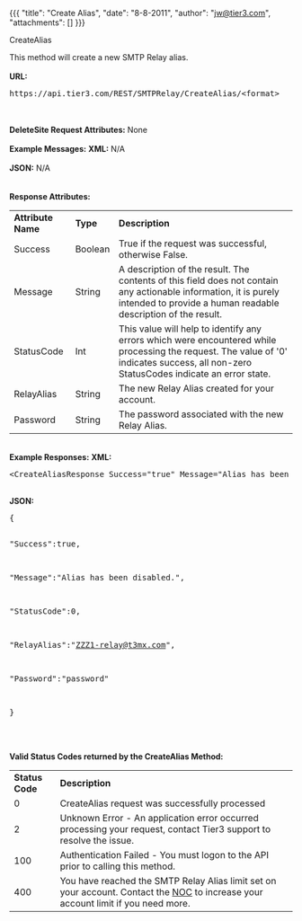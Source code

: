 {{{
  "title": "Create Alias",
  "date": "8-8-2011",
  "author": "jw@tier3.com",
  "attachments": []
}}}

CreateAlias
<p>This method will create a new SMTP Relay alias.
  <br />
  <br /><strong>URL:</strong>
</p>
<pre>https://api.tier3.com/REST/SMTPRelay/CreateAlias/&lt;format&gt;</pre>
<p>
  <br />
  <br /><strong>DeleteSite Request Attributes:</strong>&nbsp;None
  <br />
  <br /><strong>Example Messages:</strong>&nbsp;<strong>XML:</strong>&nbsp;N/A
  <br />
  <br /><strong>JSON:</strong>&nbsp;N/A
  <br />
  <br />
  <br /><strong>Response Attributes:</strong>
</p>
<table>
  <tbody>
    <tr>
      <td><strong>Attribute Name</strong>
      </td>
      <td><strong>Type</strong>
      </td>
      <td><strong>Description</strong>
      </td>
    </tr>
    <tr>
      <td>Success</td>
      <td>Boolean</td>
      <td>True if the request was successful, otherwise False.</td>
    </tr>
    <tr>
      <td>Message</td>
      <td>String</td>
      <td>A description of the result. The contents of this field does not contain any actionable information, it is purely intended to provide a human readable description of the result.</td>
    </tr>
    <tr>
      <td>StatusCode</td>
      <td>Int</td>
      <td>This value will help to identify any errors which were encountered while processing the request. The value of '0' indicates success, all non-zero StatusCodes indicate an error state.</td>
    </tr>
    <tr>
      <td>RelayAlias</td>
      <td>String</td>
      <td>The new Relay Alias created for your account.</td>
    </tr>
    <tr>
      <td>Password</td>
      <td>String</td>
      <td>The password associated with the new Relay Alias.</td>
    </tr>
  </tbody>
</table>
<p>
  <br /><strong>Example Responses:</strong>&nbsp;<strong>XML:</strong>
</p>
<pre>&lt;CreateAliasResponse Success="true" Message="Alias has been created." StatusCode="0" RelayAlias="ZZZ1-relay@t3mx.com" Password="password" /&gt;</pre>
<p>
  <br /><strong>JSON:</strong>
</p>
<pre>{

  "Success":true,

  "Message":"Alias has been disabled.",

  "StatusCode":0,

  "RelayAlias":"ZZZ1-relay@t3mx.com",

  "Password":"password"

}</pre>
<p>
  <br />
  <br /><strong>Valid Status Codes returned by the CreateAlias Method:</strong>
</p>
<table>
  <tbody>
    <tr>
      <td><strong>Status Code</strong>
      </td>
      <td><strong>Description</strong>
      </td>
    </tr>
    <tr>
      <td>0</td>
      <td>CreateAlias request was successfully processed</td>
    </tr>
    <tr>
      <td>2</td>
      <td>Unknown Error - An application error occurred processing your request, contact Tier3 support to resolve the issue.</td>
    </tr>
    <tr>
      <td>100</td>
      <td>Authentication Failed - You must logon to the API prior to calling this method.</td>
    </tr>
    <tr>
      <td>400</td>
      <td>You have reached the SMTP Relay Alias limit set on your account. Contact the&nbsp;<a href="mailto:noc@tier3.com">NOC</a>&nbsp;to increase your account limit if you need more.</td>
    </tr>
  </tbody>
</table>